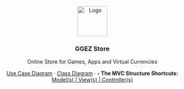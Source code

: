 <div align="center">
  <a href="https://github.com/samanjoy2/ggezshop">
    <img src="https://i.ibb.co/L9GWHx7/898f45be3cd722f58aacf9141019a1f0-gg-ez-gaming-badge.png" alt="Logo" width="80" height="80">
  </a>

  <h3 align="center">GGEZ Store</h3>

  <p align="center">
    Online Store for Games, Apps and Virtual Currencies
    <br />
  </p>
    <p>
        <a href="https://drive.google.com/file/d/1nhgOagYbnf9O_IWahAl_Pt7Ywm_Jc6Ql/view?usp=sharing">Use Case Diagram</a>
    ·
    <a href="https://drive.google.com/file/d/13O_yvQk-lpgyrhq5DuI1A36MYYF3Iedz/view?usp=sharing">Class Diagram</a>
    ·
        <b>‣ The MVC Structure Shortcuts: </b><a href="https://github.com/samanjoy2/ggezshop/tree/main/app/Models">Model(s) | </a><a         href="https://github.com/samanjoy2/ggezshop/tree/main/resources/views"> View(s) | </a><a href="https://github.com/samanjoy2/ggezshop/tree/main/app/Http/Controllers">Controller(s)</a></p>
</div>


